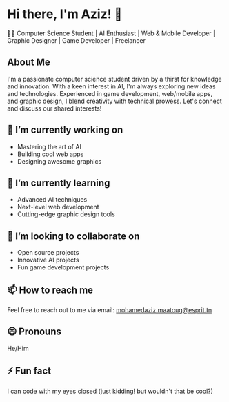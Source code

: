 # Hi there, I'm Aziz! 👋

👨‍💻 Computer Science Student | AI Enthusiast | Web & Mobile Developer | Graphic Designer | Game Developer | Freelancer

## About Me

I'm a passionate computer science student driven by a thirst for knowledge and innovation. With a keen interest in AI, I'm always exploring new ideas and technologies. Experienced in game development, web/mobile apps, and graphic design, I blend creativity with technical prowess. Let's connect and discuss our shared interests!

## 🔭 I’m currently working on

- Mastering the art of AI
- Building cool web apps
- Designing awesome graphics

## 🌱 I’m currently learning

- Advanced AI techniques
- Next-level web development
- Cutting-edge graphic design tools

## 👯 I’m looking to collaborate on

- Open source projects
- Innovative AI projects
- Fun game development projects

## 📫 How to reach me

Feel free to reach out to me via email: mohamedaziz.maatoug@esprit.tn

## 😄 Pronouns

He/Him

## ⚡ Fun fact

I can code with my eyes closed (just kidding! but wouldn't that be cool?)

